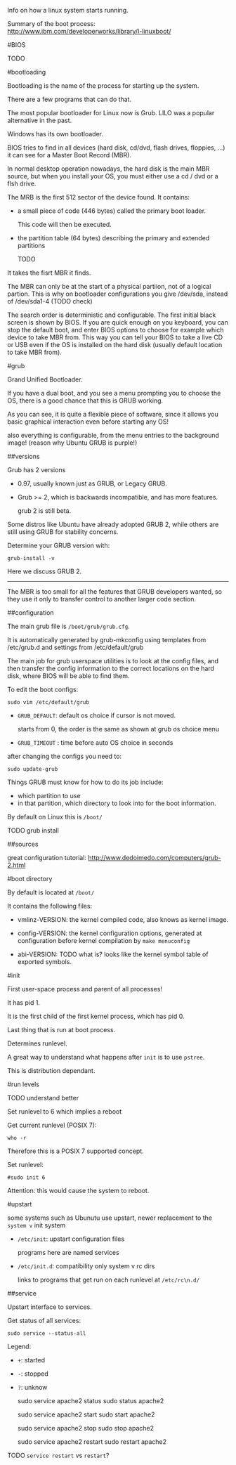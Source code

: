 Info on how a linux system starts running.

Summary of the boot process: <http://www.ibm.com/developerworks/library/l-linuxboot/>

#BIOS

TODO

#bootloading

Bootloading is the name of the process for starting up the system.

There are a few programs that can do that.

The most popular bootloader for Linux now is Grub. LILO was a popular alternative in the past.

Windows has its own bootloader.

BIOS tries to find in all devices (hard disk, cd/dvd, flash drives, floppies, ...)
it can see for a Master Boot Record (MBR).

In normal desktop operation nowadays, the hard disk is the main MBR source,
but when you install your OS, you must either use a cd / dvd or a flsh drive.

The MRB is the first 512 sector of the device found. It contains:

- a small piece of code (446 bytes) called the primary boot loader.

    This code will then be executed.

- the partition table (64 bytes) describing the primary and extended partitions

    TODO

It takes the fisrt MBR it finds.

The MBR can only be at the start of a physical partiion, not of a logical partion.
This is why on bootloader configurations you give /dev/sda, instead of /dev/sda1-4 (TODO check)

The search order is deterministic and configurable.
The first initial black screen is shown by BIOS.
If you are quick enough on you keyboard, you can stop the default boot,
and enter BIOS options to choose for example which device to take MBR from.
This way you can tell your BIOS to take a live CD or USB even if the OS
is installed on the hard disk (usually default location to take MBR from).

#grub

Grand Unified Bootloader.

If you have a dual boot, and you see a menu prompting you to choose the OS,
there is a good chance that this is GRUB working.

As you can see, it is quite a flexible piece of software, since it allows you
basic graphical interaction even before starting any OS!

also everything is configurable, from the menu entries to the background image!
(reason why Ubuntu GRUB is purple!)

##versions

Grub has 2 versions

- 0.97, usually known just as GRUB, or Legacy GRUB.
- Grub >= 2, which is backwards incompatible, and has more features.

    grub 2 is still beta.

Some distros like Ubuntu have already adopted GRUB 2,
while others are still using GRUB for stability concerns.

Determine your GRUB version with:

    grub-install -v

Here we discuss GRUB 2.

---

The MBR is too small for all the features that GRUB developers wanted,
so they use it only to transfer control to another larger code section.

##configuration

The main grub file is `/boot/grub/grub.cfg`.

It is automatically generated by grub-mkconfig using templates
from /etc/grub.d and settings from /etc/default/grub

The main job for grub userspace utilities is to look at the config files,
and then transfer the config information to the correct locations on the hard disk,
where BIOS will be able to find them.

To edit the boot configs:

    sudo vim /etc/default/grub

- `GRUB_DEFAULT`: default os choice if cursor is not moved.

	starts from 0, the order is the same as shown at grub os choice menu

- `GRUB_TIMEOUT` : time before auto OS choice in seconds

after changing the configs you need to:

    sudo update-grub

Things GRUB must know for how to do its job include:

- which partition to use
- in that partition, which directory to look into for the boot information.

By default on Linux this is `/boot/`

TODO grub install

##sources

great configuration tutorial: <http://www.dedoimedo.com/computers/grub-2.html>

#boot directory

By default is located at `/boot/`

It contains the following files:

- vmlinz-VERSION: the kernel compiled code, also knows as kernel image.

- config-VERSION: the kernel configuration options,
    generated at configuration before kernel compilation by `make menuconfig`

- abi-VERSION: TODO what is? looks like the kernel symbol table of exported symbols.

#init

First user-space process and parent of all processes!

It has pid 1.

It is the first child of the first kernel process, which has pid 0.

Last thing that is run at boot process.

Determines runlevel.

A great way to understand what happens after `init` is to use `pstree`.

This is distribution dependant.

#run levels

TODO understand better

Set runlevel to 6 which implies a reboot

Get current runlevel (POSIX 7):

    who -r

Therefore this is a POSIX 7 supported concept.

Set runlevel:

    #sudo init 6

Attention: this would cause the system to reboot.

#upstart

some systems such as Ubunutu use upstart, newer replacement to the `system v` init system

- `/etc/init`: upstart configuration files

	programs here are named services

- `/etc/init.d`: compatibility only system v rc dirs

	links to programs that get run on each runlevel at `/etc/rc\n.d/`

##service

Upstart interface to services.

Get status of all services:

    sudo service --status-all

Legend:

- `+`: started
- `-`: stopped
- `?`: unknow

    sudo service apache2 status
    sudo status apache2

    sudo service apache2 start
    sudo start apache2

    sudo service apache2 stop
    sudo stop apache2

    sudo service apache2 restart
    sudo restart apache2

TODO `service restart` vs `restart`?
